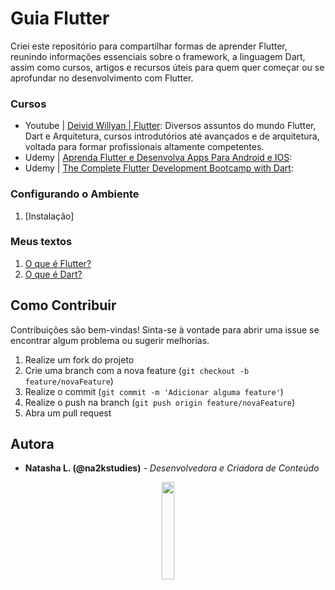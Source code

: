 # Guia Flutter

<p>Criei este repositório para compartilhar formas de aprender Flutter, reunindo informações essenciais sobre o framework, a linguagem Dart, assim como cursos, artigos e recursos úteis para quem quer começar ou se aprofundar no desenvolvimento com Flutter.</p>

### Cursos
- Youtube | [Deivid Willyan | Flutter](https://www.youtube.com/@FlutterCursos): Diversos assuntos do mundo Flutter, Dart e Arquitetura, cursos introdutórios até avançados e de arquitetura, voltada para formar profissionais altamente competentes. 
- Udemy | [Aprenda Flutter e Desenvolva Apps Para Android e IOS](https://www.udemy.com/course/curso-flutter):
- Udemy | [The Complete Flutter Development Bootcamp with Dart](https://www.udemy.com/course/flutter-bootcamp-with-dart/):

### Configurando o Ambiente
1. [Instalação]

### Meus textos
1. [O que é Flutter?](https://na2kstudies.medium.com/o-que-%C3%A9-flutter-b262047689bd)
2. [O que é Dart?](https://na2kstudies.medium.com/o-que-%C3%A9-dart-d0f4e5537614)

## Como Contribuir

Contribuições são bem-vindas! Sinta-se à vontade para abrir uma issue se encontrar algum problema ou sugerir melhorias.

1. Realize um fork do projeto
2. Crie uma branch com a nova feature (`git checkout -b feature/novaFeature`)
3. Realize o commit (`git commit -m 'Adicionar alguma feature'`)
4. Realize o push na branch (`git push origin feature/novaFeature`)
5. Abra um pull request

## Autora

- **Natasha L. (@na2kstudies)** - _Desenvolvedora e Criadora de Conteúdo_

 <p align="center">
      <a href="https://www.instagram.com/sunlunasky/"><img width="20%" src="/assets/gatitas.png"></a>
</p>
